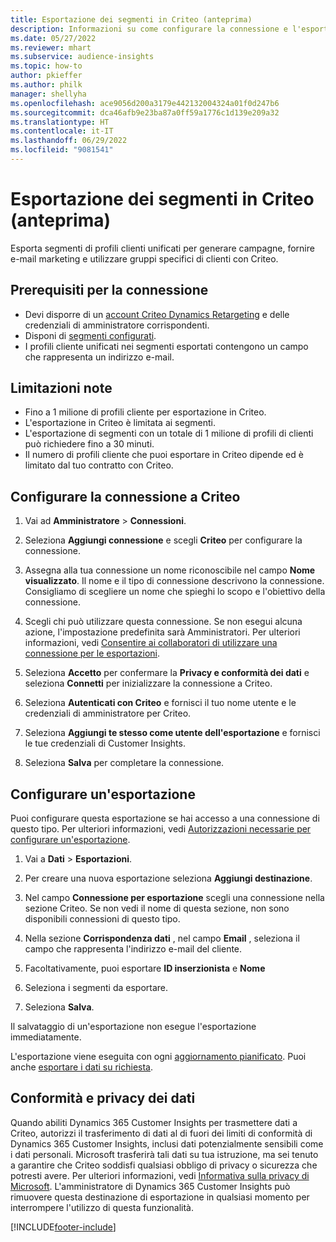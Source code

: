 ```yaml
---
title: Esportazione dei segmenti in Criteo (anteprima)
description: Informazioni su come configurare la connessione e l'esportazione in Criteo.
ms.date: 05/27/2022
ms.reviewer: mhart
ms.subservice: audience-insights
ms.topic: how-to
author: pkieffer
ms.author: philk
manager: shellyha
ms.openlocfilehash: ace9056d200a3179e442132004324a01f0d247b6
ms.sourcegitcommit: dca46afb9e23ba87a0ff59a1776c1d139e209a32
ms.translationtype: HT
ms.contentlocale: it-IT
ms.lasthandoff: 06/29/2022
ms.locfileid: "9081541"
---
```

# <a name="export-segments-to-criteo-preview"></a>Esportazione dei segmenti in Criteo (anteprima)

Esporta segmenti di profili clienti unificati per generare campagne, fornire e-mail marketing e utilizzare gruppi specifici di clienti con Criteo.

## <a name="prerequisites-for-connection"></a>Prerequisiti per la connessione

-   Devi disporre di un [account Criteo Dynamics Retargeting](https://www.criteo.com/login/) e delle credenziali di amministratore corrispondenti.
-   Disponi di [segmenti configurati](segments.md).
-   I profili cliente unificati nei segmenti esportati contengono un campo che rappresenta un indirizzo e-mail.

## <a name="known-limitations"></a>Limitazioni note

- Fino a 1 milione di profili cliente per esportazione in Criteo.
- L'esportazione in Criteo è limitata ai segmenti.
- L'esportazione di segmenti con un totale di 1 milione di profili di clienti può richiedere fino a 30 minuti. 
- Il numero di profili cliente che puoi esportare in Criteo dipende ed è limitato dal tuo contratto con Criteo.

## <a name="set-up-connection-to-criteo"></a>Configurare la connessione a Criteo

1. Vai ad **Amministratore** > **Connessioni**.

1. Seleziona **Aggiungi connessione** e scegli **Criteo** per configurare la connessione.

1. Assegna alla tua connessione un nome riconoscibile nel campo **Nome visualizzato**. Il nome e il tipo di connessione descrivono la connessione. Consigliamo di scegliere un nome che spieghi lo scopo e l'obiettivo della connessione.

1. Scegli chi può utilizzare questa connessione. Se non esegui alcuna azione, l'impostazione predefinita sarà Amministratori. Per ulteriori informazioni, vedi [Consentire ai collaboratori di utilizzare una connessione per le esportazioni](connections.md#allow-contributors-to-use-a-connection-for-exports).

1. Seleziona **Accetto** per confermare la **Privacy e conformità dei dati** e seleziona **Connetti** per inizializzare la connessione a Criteo.

1. Seleziona **Autenticati con Criteo** e fornisci il tuo nome utente e le credenziali di amministratore per Criteo. 

1. Seleziona **Aggiungi te stesso come utente dell'esportazione** e fornisci le tue credenziali di Customer Insights.

1. Seleziona **Salva** per completare la connessione.

## <a name="configure-an-export"></a>Configurare un'esportazione

Puoi configurare questa esportazione se hai accesso a una connessione di questo tipo. Per ulteriori informazioni, vedi [Autorizzazioni necessarie per configurare un'esportazione](export-destinations.md#set-up-a-new-export).

1. Vai a **Dati** > **Esportazioni**.

1. Per creare una nuova esportazione seleziona **Aggiungi destinazione**.

1. Nel campo **Connessione per esportazione** scegli una connessione nella sezione Criteo. Se non vedi il nome di questa sezione, non sono disponibili connessioni di questo tipo. 

1. Nella sezione **Corrispondenza dati** , nel campo **Email** , seleziona il campo che rappresenta l'indirizzo e-mail del cliente. 

1. Facoltativamente, puoi esportare **ID inserzionista** e **Nome**

1. Seleziona i segmenti da esportare. 

1. Seleziona **Salva**.

Il salvataggio di un'esportazione non esegue l'esportazione immediatamente.

L'esportazione viene eseguita con ogni [aggiornamento pianificato](system.md#schedule-tab). Puoi anche [esportare i dati su richiesta](export-destinations.md#run-exports-on-demand). 

## <a name="data-privacy-and-compliance"></a>Conformità e privacy dei dati

Quando abiliti Dynamics 365 Customer Insights per trasmettere dati a Criteo, autorizzi il trasferimento di dati al di fuori dei limiti di conformità di Dynamics 365 Customer Insights, inclusi dati potenzialmente sensibili come i dati personali. Microsoft trasferirà tali dati su tua istruzione, ma sei tenuto a garantire che Criteo soddisfi qualsiasi obbligo di privacy o sicurezza che potresti avere. Per ulteriori informazioni, vedi [Informativa sulla privacy di Microsoft](https://go.microsoft.com/fwlink/?linkid=396732).
L'amministratore di Dynamics 365 Customer Insights può rimuovere questa destinazione di esportazione in qualsiasi momento per interrompere l'utilizzo di questa funzionalità.


[!INCLUDE[footer-include](includes/footer-banner.md)]
